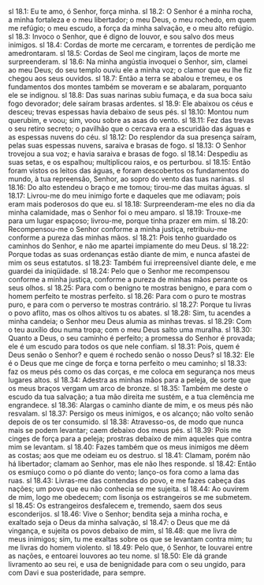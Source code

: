 sl 18.1: Eu te amo, ó Senhor, força minha.
sl 18.2: O Senhor é a minha rocha, a minha fortaleza e o meu libertador; o meu Deus, o meu rochedo, em quem me refúgio; o meu escudo, a força da minha salvação, e o meu alto refúgio.
sl 18.3: Invoco o Senhor, que é digno de louvor, e sou salvo dos meus inimigos.
sl 18.4: Cordas de morte me cercaram, e torrentes de perdição me amedrontaram.
sl 18.5: Cordas de Seol me cingiram, laços de morte me surpreenderam.
sl 18.6: Na minha angústia invoquei o Senhor, sim, clamei ao meu Deus; do seu templo ouviu ele a minha voz; o clamor que eu lhe fiz chegou aos seus ouvidos.
sl 18.7: Então a terra se abalou e tremeu, e os fundamentos dos montes também se moveram e se abalaram, porquanto ele se indignou.
sl 18.8: Das suas narinas subiu fumaça, e da sua boca saiu fogo devorador; dele saíram brasas ardentes.
sl 18.9: Ele abaixou os céus e desceu; trevas espessas havia debaixo de seus pés.
sl 18.10: Montou num querubim, e voou; sim, voou sobre as asas do vento.
sl 18.11: Fez das trevas o seu retiro secreto; o pavilhão que o cercava era a escuridão das águas e as espessas nuvens do céu.
sl 18.12: Do resplendor da sua presença saíram, pelas suas espessas nuvens, saraiva e brasas de fogo.
sl 18.13: O Senhor trovejou a sua voz; e havia saraiva e brasas de fogo.
sl 18.14: Despediu as suas setas, e os espalhou; multiplicou raios, e os perturbou.
sl 18.15: Então foram vistos os leitos das águas, e foram descobertos os fundamentos do mundo, à tua repreensão, Senhor, ao sopro do vento das tuas narinas.
sl 18.16: Do alto estendeu o braço e me tomou; tirou-me das muitas águas.
sl 18.17: Livrou-me do meu inimigo forte e daqueles que me odiavam; pois eram mais poderosos do que eu.
sl 18.18: Surpreenderam-me eles no dia da minha calamidade, mas o Senhor foi o meu amparo.
sl 18.19: Trouxe-me para um lugar espaçoso; livrou-me, porque tinha prazer em mim.
sl 18.20: Recompensou-me o Senhor conforme a minha justiça, retribuiu-me conforme a pureza das minhas mãos.
sl 18.21: Pois tenho guardado os caminhos do Senhor, e não me apartei impiamente do meu Deus.
sl 18.22: Porque todas as suas ordenanças estão diante de mim, e nunca afastei de mim os seus estatutos.
sl 18.23: Também fui irrepreensível diante dele, e me guardei da iniqüidade.
sl 18.24: Pelo que o Senhor me recompensou conforme a minha justiça, conforme a pureza de minhas mãos perante os seus olhos.
sl 18.25: Para com o benigno te mostras benigno, e para com o homem perfeito te mostras perfeito.
sl 18.26: Para com o puro te mostras puro, e para com o perverso te mostras contrário.
sl 18.27: Porque tu livras o povo aflito, mas os olhos altivos tu os abates.
sl 18.28: Sim, tu acendes a minha candeia; o Senhor meu Deus alumia as minhas trevas.
sl 18.29: Com o teu auxílio dou numa tropa; com o meu Deus salto uma muralha.
sl 18.30: Quanto a Deus, o seu caminho é perfeito; a promessa do Senhor é provada; ele é um escudo para todos os que nele confiam.
sl 18.31: Pois, quem é Deus senão o Senhor? e quem é rochedo senão o nosso Deus?
sl 18.32: Ele é o Deus que me cinge de força e torna perfeito o meu caminho;
sl 18.33: faz os meus pés como os das corças, e me coloca em segurança nos meus lugares altos.
sl 18.34: Adestra as minhas mãos para a peleja, de sorte que os meus braços vergam um arco de bronze.
sl 18.35: Também me deste o escudo da tua salvação; a tua mão direita me sustém, e a tua clemência me engrandece.
sl 18.36: Alargas o caminho diante de mim, e os meus pés não resvalam.
sl 18.37: Persigo os meus inimigos, e os alcanço; não volto senão depois de os ter consumido.
sl 18.38: Atravesso-os, de modo que nunca mais se podem levantar; caem debaixo dos meus pés.
sl 18.39: Pois me cinges de força para a peleja; prostras debaixo de mim aqueles que contra mim se levantam.
sl 18.40: Fazes também que os meus inimigos me dêem as costas; aos que me odeiam eu os destruo.
sl 18.41: Clamam, porém não há libertador; clamam ao Senhor, mas ele não lhes responde.
sl 18.42: Então os esmiuço como o pó diante do vento; lanço-os fora como a lama das ruas.
sl 18.43: Livras-me das contendas do povo, e me fazes cabeça das nações; um povo que eu não conhecia se me sujeita.
sl 18.44: Ao ouvirem de mim, logo me obedecem; com lisonja os estrangeiros se me submetem.
sl 18.45: Os estrangeiros desfalecem e, tremendo, saem dos seus esconderijos.
sl 18.46: Vive o Senhor; bendita seja a minha rocha, e exaltado seja o Deus da minha salvação,
sl 18.47: o Deus que me dá vingança, e sujeita os povos debaixo de mim,
sl 18.48: que me livra de meus inimigos; sim, tu me exaltas sobre os que se levantam contra mim; tu me livras do homem violento.
sl 18.49: Pelo que, ó Senhor, te louvarei entre as nações, e entoarei louvores ao teu nome.
sl 18.50: Ele dá grande livramento ao seu rei, e usa de benignidade para com o seu ungido, para com Davi e sua posteridade, para sempre.
